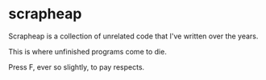 # scrapheap

Scrapheap is a collection of unrelated code that I've written over the years.

This is where unfinished programs come to die.

Press F, ever so slightly, to pay respects.
